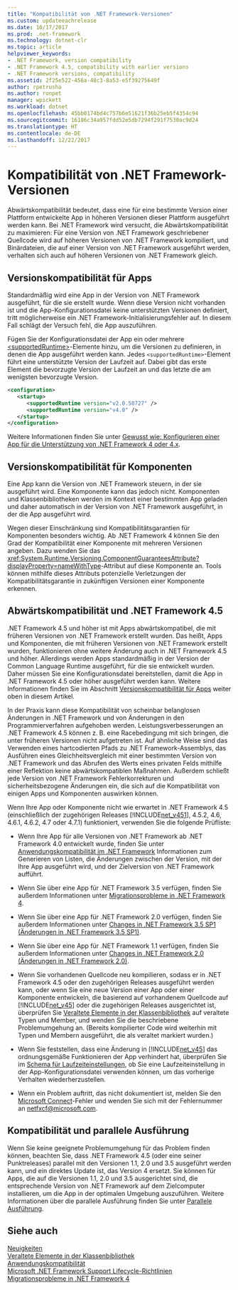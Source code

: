 ```yaml
---
title: "Kompatibilität von .NET Framework-Versionen"
ms.custom: updateeachrelease
ms.date: 10/17/2017
ms.prod: .net-framework
ms.technology: dotnet-clr
ms.topic: article
helpviewer_keywords:
- .NET Framework, version compatibility
- .NET Framework 4.5, compatibility with earlier versions
- .NET Framework versions, compatibility
ms.assetid: 2f25e522-456a-48c3-8a53-e5f39275649f
author: rpetrusha
ms.author: ronpet
manager: wpickett
ms.workload: dotnet
ms.openlocfilehash: 45bb0174bd4c757b6e51621f36b25eb5f4354c94
ms.sourcegitcommit: 16186c34a957fdd52e5db7294f291f7530ac9d24
ms.translationtype: HT
ms.contentlocale: de-DE
ms.lasthandoff: 12/22/2017
---
```

# <a name="version-compatibility-in-the-net-framework"></a>Kompatibilität von .NET Framework-Versionen
Abwärtskompatibilität bedeutet, dass eine für eine bestimmte Version einer Plattform entwickelte App in höheren Versionen dieser Plattform ausgeführt werden kann. Bei .NET Framework wird versucht, die Abwärtskompatibilität zu maximieren: Für eine Version von .NET Framework geschriebener Quellcode wird auf höheren Versionen von .NET Framework kompiliert, und Binärdateien, die auf einer Version von .NET Framework ausgeführt werden, verhalten sich auch auf höheren Versionen von .NET Framework gleich.  
  
<a name="Apps"></a>   
## <a name="version-compatibility-for-apps"></a>Versionskompatibilität für Apps  
 Standardmäßig wird eine App in der Version von .NET Framework ausgeführt, für die sie erstellt wurde. Wenn diese Version nicht vorhanden ist und die App-Konfigurationsdatei keine unterstützten Versionen definiert, tritt möglicherweise ein .NET Framework-Initialisierungsfehler auf. In diesem Fall schlägt der Versuch fehl, die App auszuführen.  
  
 Fügen Sie der Konfigurationsdatei der App ein oder mehrere [\<supportedRuntime>](../../../docs/framework/configure-apps/file-schema/startup/supportedruntime-element.md)-Elemente hinzu, um die Versionen zu definieren, in denen die App ausgeführt werden kann. Jedes `<supportedRuntime>`-Element führt eine unterstützte Version der Laufzeit auf. Dabei gibt das erste Element die bevorzugte Version der Laufzeit an und das letzte die am wenigsten bevorzugte Version.  
  
```xml  
<configuration>  
   <startup>  
      <supportedRuntime version="v2.0.50727" />  
      <supportedRuntime version="v4.0" />  
   </startup>  
</configuration>  
```  
  
 Weitere Informationen finden Sie unter [Gewusst wie: Konfigurieren einer App für die Unterstützung von .NET Framework 4 oder 4.x](../../../docs/framework/migration-guide/how-to-configure-an-app-to-support-net-framework-4-or-4-5.md).  
  
## <a name="version-compatibility-for-components"></a>Versionskompatibilität für Komponenten  
 Eine App kann die Version von .NET Framework steuern, in der sie ausgeführt wird. Eine Komponente kann das jedoch nicht. Komponenten und Klassenbibliotheken werden im Kontext einer bestimmten App geladen und daher automatisch in der Version von .NET Framework ausgeführt, in der die App ausgeführt wird.  
  
 Wegen dieser Einschränkung sind Kompatibilitätsgarantien für Komponenten besonders wichtig. Ab .NET Framework 4 können Sie den Grad der Kompatibilität einer Komponente mit mehreren Versionen angeben. Dazu wenden Sie das <xref:System.Runtime.Versioning.ComponentGuaranteesAttribute?displayProperty=nameWithType>-Attribut auf diese Komponente an. Tools können mithilfe dieses Attributs potenzielle Verletzungen der Kompatibilitätsgarantie in zukünftigen Versionen einer Komponente erkennen.  
  
## <a name="backward-compatibility-and-the-net-framework-45"></a>Abwärtskompatibilität und .NET Framework 4.5  
 .NET Framework 4.5 und höher ist mit Apps abwärtskompatibel, die mit früheren Versionen von .NET Framework erstellt wurden. Das heißt, Apps und Komponenten, die mit früheren Versionen von .NET Framework erstellt wurden, funktionieren ohne weitere Änderung auch in .NET Framework 4.5 und höher. Allerdings werden Apps standardmäßig in der Version der Common Language Runtime ausgeführt, für die sie entwickelt wurden. Daher müssen Sie eine Konfigurationsdatei bereitstellen, damit die App in .NET Framework 4.5 oder höher ausgeführt werden kann. Weitere Informationen finden Sie im Abschnitt [Versionskompatibilität für Apps](#Apps) weiter oben in diesem Artikel.  
  
 In der Praxis kann diese Kompatibilität von scheinbar belanglosen Änderungen in .NET Framework und von Änderungen in den Programmierverfahren aufgehoben werden. Leistungsverbesserungen an .NET Framework 4.5 können z. B. eine Racebedingung mit sich bringen, die unter früheren Versionen nicht aufgetreten ist. Auf ähnliche Weise sind das Verwenden eines hartcodierten Pfads zu .NET Framework-Assemblys, das Ausführen eines Gleichheitsvergleich mit einer bestimmten Version von .NET Framework und das Abrufen des Werts eines privaten Felds mithilfe einer Reflektion keine abwärtskompatiblen Maßnahmen. Außerdem schließt jede Version von .NET Framework Fehlerkorrekturen und sicherheitsbezogene Änderungen ein, die sich auf die Kompatibilität von einigen Apps und Komponenten auswirken können.  
  
 Wenn Ihre App oder Komponente nicht wie erwartet in .NET Framework 4.5 (einschließlich der zugehörigen Releases [!INCLUDE[net_v451](../../../includes/net-v451-md.md)], 4.5.2, 4.6, 4.6.1, 4.6.2, 4.7 oder 4.7.1) funktioniert, verwenden Sie die folgende Prüfliste:  
  
-  Wenn Ihre App für alle Versionen von .NET Framework ab .NET Framework 4.0 entwickelt wurde, finden Sie unter [Anwendungskompatibilität im .NET Framework](application-compatibility.md) Informationen zum Generieren von Listen, die Änderungen zwischen der Version, mit der Ihre App ausgeführt wird, und der Zielversion von .NET Framework aufführt.  

- Wenn Sie über eine App für .NET Framework 3.5 verfügen, finden Sie außerdem Informationen unter [Migrationsprobleme in .NET Framework 4](../../../docs/framework/migration-guide/net-framework-4-migration-issues.md).

- Wenn Sie über eine App für .NET Framework 2.0 verfügen, finden Sie außerdem Informationen unter [Changes in .NET Framework 3.5 SP1 (Änderungen in .NET Framework 3.5 SP1)](http://go.microsoft.com/fwlink/?LinkId=186989).

- Wenn Sie über eine App für .NET Framework 1.1 verfügen, finden Sie außerdem Informationen unter [Changes in .NET Framework 2.0 (Änderungen in .NET Framework 2.0)](http://go.microsoft.com/fwlink/?LinkID=125263).  
  
-   Wenn Sie vorhandenen Quellcode neu kompilieren, sodass er in .NET Framework 4.5 oder den zugehörigen Releases ausgeführt werden kann, oder wenn Sie eine neue Version einer App oder einer Komponente entwickeln, die basierend auf vorhandenem Quellcode auf [!INCLUDE[net_v45](../../../includes/net-v45-md.md)] oder die zugehörigen Releases ausgerichtet ist, überprüfen Sie [Veraltete Elemente in der Klassenbibliothek](../../../docs/framework/whats-new/whats-obsolete.md) auf veraltete Typen und Member, und wenden Sie die beschriebene Problemumgehung an. (Bereits kompilierter Code wird weiterhin mit Typen und Membern ausgeführt, die als veraltet markiert wurden.)  
  
-   Wenn Sie feststellen, dass eine Änderung in [!INCLUDE[net_v45](../../../includes/net-v45-md.md)] das ordnungsgemäße Funktionieren der App verhindert hat, überprüfen Sie im [Schema für Laufzeiteinstellungen](../../../docs/framework/configure-apps/file-schema/runtime/index.md), ob Sie eine Laufzeiteinstellung in der App-Konfigurationsdatei verwenden können, um das vorherige Verhalten wiederherzustellen.  
  
-   Wenn ein Problem auftritt, das nicht dokumentiert ist, melden Sie den [Microsoft Connect](http://go.microsoft.com/fwlink/?LinkID=154815)-Fehler und wenden Sie sich mit der Fehlernummer an [netfxcf@microsoft.com](mailto:netfxcf@microsoft.com).  
  
## <a name="compatibility-and-side-by-side-execution"></a>Kompatibilität und parallele Ausführung  
 Wenn Sie keine geeignete Problemumgehung für das Problem finden können, beachten Sie, dass .NET Framework 4.5 (oder eine seiner Punktreleases) parallel mit den Versionen 1.1, 2.0 und 3.5 ausgeführt werden kann, und ein direktes Update ist, das Version 4 ersetzt. Sie können für Apps, die auf die Versionen 1.1, 2.0 und 3.5 ausgerichtet sind, die entsprechende Version von .NET Framework auf dem Zielcomputer installieren, um die App in der optimalen Umgebung auszuführen. Weitere Informationen über die parallele Ausführung finden Sie unter [Parallele Ausführung](../../../docs/framework/deployment/side-by-side-execution.md).  
  
## <a name="see-also"></a>Siehe auch  
 [Neuigkeiten](../../../docs/framework/whats-new/index.md)  
 [Veraltete Elemente in der Klassenbibliothek](../../../docs/framework/whats-new/whats-obsolete.md)  
 [Anwendungskompatibilität](../../../docs/framework/migration-guide/application-compatibility.md)  
 [Microsoft .NET Framework Support Lifecycle-Richtlinien](http://go.microsoft.com/fwlink/p/?LinkId=248212)  
 [Migrationsprobleme in .NET Framework 4](../../../docs/framework/migration-guide/net-framework-4-migration-issues.md)
